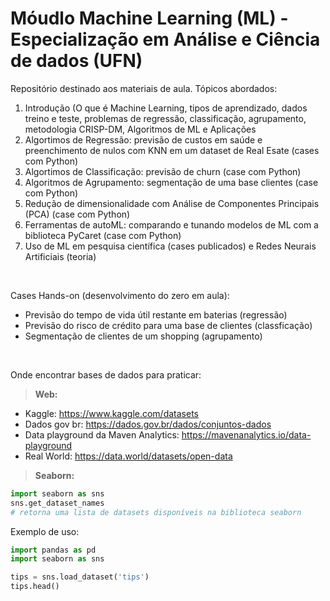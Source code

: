 # Móudlo Machine Learning (ML) - Especialização em Análise e Ciência de dados (UFN)

Repositório destinado aos materiais de aula. Tópicos abordados:

1. Introdução (O que é Machine Learning, tipos de aprendizado, dados treino e teste, problemas de regressão, classificação, agrupamento, metodologia CRISP-DM, Algoritmos de ML e Aplicações
2. Algortimos de Regressão: previsão de custos em saúde e preenchimento de nulos com KNN em um dataset de Real Esate (cases com Python)
3. Algortimos de Classificação: previsão de churn (case com Python)
4. Algoritmos de Agrupamento: segmentação de uma base clientes (case com Python)
5. Redução de dimensionalidade com Análise de Componentes Principais (PCA) (case com Python)
6. Ferramentas de autoML: comparando e tunando modelos de ML com a biblioteca PyCaret (case com Python)
7. Uso de ML em pesquisa científica (cases publicados) e Redes Neurais Artificiais (teoria)

<br>

Cases Hands-on (desenvolvimento do zero em aula):
- Previsão do tempo de vida útil restante em baterias (regressão)
- Previsão do risco de crédito para uma base de clientes (classficação)
- Segmentação de clientes de um shopping (agrupamento)

<br>

Onde encontrar bases de dados para praticar:

> **Web:**

- Kaggle: https://www.kaggle.com/datasets
- Dados gov br: https://dados.gov.br/dados/conjuntos-dados
- Data playground da Maven Analytics: https://mavenanalytics.io/data-playground
- Real World: https://data.world/datasets/open-data
  
> **Seaborn:**

```python
import seaborn as sns
sns.get_dataset_names
# retorna uma lista de datasets disponíveis na biblioteca seaborn
```

Exemplo de uso:

```python
import pandas as pd
import seaborn as sns

tips = sns.load_dataset('tips')
tips.head()
```  
